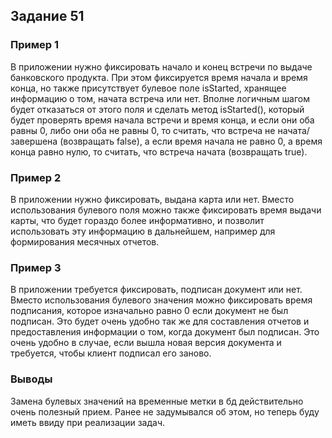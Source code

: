 ## Задание 51

### Пример 1
В приложении нужно фиксировать начало и конец встречи по выдаче банковского продукта. При этом фиксируется время начала и время конца,
но также присутствует булевое поле isStarted, хранящее информацию о том, начата встреча или нет. Вполне логичным
шагом будет отказаться от этого поля и сделать метод isStarted(), который будет проверять время начала встречи и время конца, и
если они оба равны 0, либо они оба не равны 0, то считать, что встреча не начата/завершена (возвращать false), а если время начала
не равно 0, а время конца равно нулю, то считать, что встреча начата (возвращать true). 

### Пример 2
В приложении нужно фиксировать, выдана карта или нет. Вместо использования булевого поля можно также фиксировать время выдачи
карты, что будет гораздо более информативно, и позволит использовать эту информацию в дальнейшем, например для формирования месячных отчетов.

### Пример 3
В приложении требуется фиксировать, подписан документ или нет. Вместо использования булевого значения можно фиксировать
время подписания, которое изначально равно 0 если документ не был подписан. Это будет очень удобно так же для составления
отчетов и предоставления информации о том, когда документ был подписан. Это очень удобно в случае, если вышла новая версия
документа и требуется, чтобы клиент подписал его заново. 

### Выводы
Замена булевых значений на временные метки в бд действительно очень полезный прием. Ранее не задумывался об этом, но теперь
буду иметь ввиду при реализации задач.